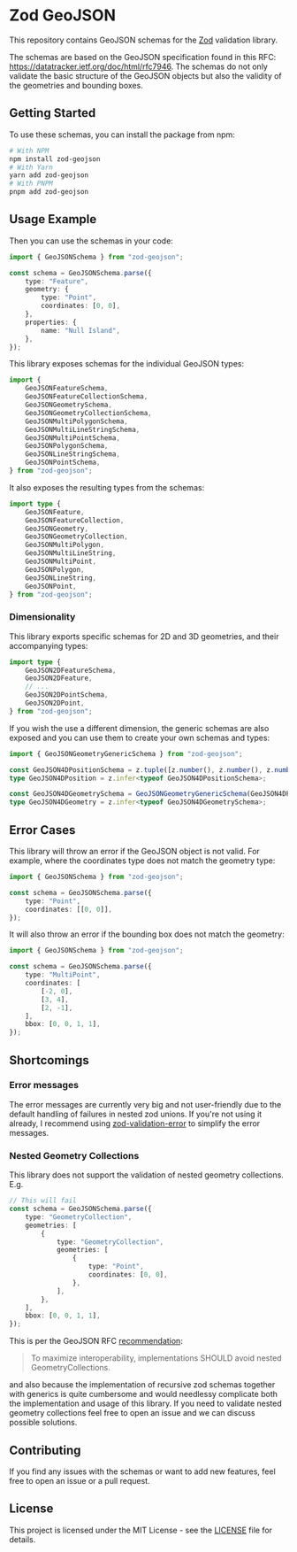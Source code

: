 # Zod GeoJSON

This repository contains GeoJSON schemas for the [Zod](https://github.com/colinhacks/zod) validation library.

The schemas are based on the GeoJSON specification found in this RFC: https://datatracker.ietf.org/doc/html/rfc7946. The
schemas do not only validate the basic structure of the GeoJSON objects but also the validity of the geometries and
bounding boxes.

## Getting Started

To use these schemas, you can install the package from npm:

```bash
# With NPM
npm install zod-geojson
# With Yarn
yarn add zod-geojson
# With PNPM
pnpm add zod-geojson
```

## Usage Example

Then you can use the schemas in your code:

```typescript
import { GeoJSONSchema } from "zod-geojson";

const schema = GeoJSONSchema.parse({
    type: "Feature",
    geometry: {
        type: "Point",
        coordinates: [0, 0],
    },
    properties: {
        name: "Null Island",
    },
});
```

This library exposes schemas for the individual GeoJSON types:

```typescript
import {
    GeoJSONFeatureSchema,
    GeoJSONFeatureCollectionSchema,
    GeoJSONGeometrySchema,
    GeoJSONGeometryCollectionSchema,
    GeoJSONMultiPolygonSchema,
    GeoJSONMultiLineStringSchema,
    GeoJSONMultiPointSchema,
    GeoJSONPolygonSchema,
    GeoJSONLineStringSchema,
    GeoJSONPointSchema,
} from "zod-geojson";
```

It also exposes the resulting types from the schemas:

```typescript
import type {
    GeoJSONFeature,
    GeoJSONFeatureCollection,
    GeoJSONGeometry,
    GeoJSONGeometryCollection,
    GeoJSONMultiPolygon,
    GeoJSONMultiLineString,
    GeoJSONMultiPoint,
    GeoJSONPolygon,
    GeoJSONLineString,
    GeoJSONPoint,
} from "zod-geojson";
```

### Dimensionality

This library exports specific schemas for 2D and 3D geometries, and their accompanying types:

```typescript
import type {
    GeoJSON2DFeatureSchema,
    GeoJSON2DFeature,
    // ...
    GeoJSON2DPointSchema,
    GeoJSON2DPoint,
} from "zod-geojson";
```

If you wish the use a different dimension, the generic schemas are also exposed and you can
use them to create your own schemas and types:

```typescript
import { GeoJSONGeometryGenericSchema } from "zod-geojson";

const GeoJSON4DPositionSchema = z.tuple([z.number(), z.number(), z.number(), z.number()]);
type GeoJSON4DPosition = z.infer<typeof GeoJSON4DPositionSchema>;

const GeoJSON4DGeometrySchema = GeoJSONGeometryGenericSchema(GeoJSON4DPositionSchema);
type GeoJSON4DGeometry = z.infer<typeof GeoJSON4DGeometrySchema>;
```

## Error Cases

This library will throw an error if the GeoJSON object is not valid. For example, where the coordinates type does
not match the geometry type:

```typescript
import { GeoJSONSchema } from "zod-geojson";

const schema = GeoJSONSchema.parse({
    type: "Point",
    coordinates: [[0, 0]],
});
```

It will also throw an error if the bounding box does not match the geometry:

```typescript
import { GeoJSONSchema } from "zod-geojson";

const schema = GeoJSONSchema.parse({
    type: "MultiPoint",
    coordinates: [
        [-2, 0],
        [3, 4],
        [2, -1],
    ],
    bbox: [0, 0, 1, 1],
});
```

## Shortcomings

### Error messages

The error messages are currently very big and not user-friendly due to the default handling of failures in
nested zod unions. If you're not using it already, I recommend using
[zod-validation-error](https://www.npmjs.com/package/zod-validation-error) to simplify the error messages.

### Nested Geometry Collections

This library does not support the validation of nested geometry collections. E.g.

```typescript
// This will fail
const schema = GeoJSONSchema.parse({
    type: "GeometryCollection",
    geometries: [
        {
            type: "GeometryCollection",
            geometries: [
                {
                    type: "Point",
                    coordinates: [0, 0],
                },
            ],
        },
    ],
    bbox: [0, 0, 1, 1],
});
```

This is per the GeoJSON RFC [recommendation](https://datatracker.ietf.org/doc/html/rfc7946#section-3.1.8):

> To maximize interoperability, implementations SHOULD avoid nested GeometryCollections.

and also because the implementation of recursive zod schemas together with generics is quite cumbersome and would
needlessy complicate both the implementation and usage of this library. If you need to validate nested geometry
collections feel free to open an issue and we can discuss possible solutions.

## Contributing

If you find any issues with the schemas or want to add new features, feel free to open an issue or a pull request.

## License

This project is licensed under the MIT License - see the [LICENSE](LICENSE) file for details.
